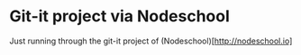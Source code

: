 # Git-it project via Nodeschool

Just running through the git-it project of (Nodeschool)[http://nodeschool.io]

